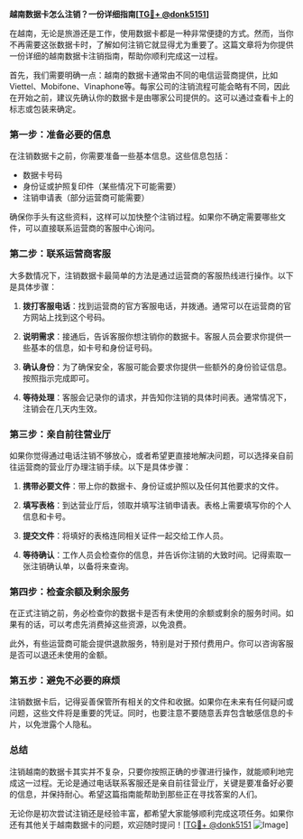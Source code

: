 **越南数据卡怎么注销？一份详细指南[[TG💪+ @donk5151](https://t.me/s/donk5151)]**

在越南，无论是旅游还是工作，使用数据卡都是一种非常便捷的方式。然而，当你不再需要这张数据卡时，了解如何注销它就显得尤为重要了。这篇文章将为你提供一份详细的越南数据卡注销指南，帮助你顺利完成这一过程。

首先，我们需要明确一点：越南的数据卡通常由不同的电信运营商提供，比如Viettel、Mobifone、Vinaphone等。每家公司的注销流程可能会略有不同，因此在开始之前，建议先确认你的数据卡是由哪家公司提供的。这可以通过查看卡上的标志或包装来确定。

### **第一步：准备必要的信息**
在注销数据卡之前，你需要准备一些基本信息。这些信息包括：
- 数据卡号码
- 身份证或护照复印件（某些情况下可能需要）
- 注销申请表（部分运营商可能需要）

确保你手头有这些资料，这样可以加快整个注销过程。如果你不确定需要哪些文件，可以直接联系运营商的客服中心询问。

### **第二步：联系运营商客服**
大多数情况下，注销数据卡最简单的方法是通过运营商的客服热线进行操作。以下是具体步骤：

1. **拨打客服电话**：找到运营商的官方客服电话，并拨通。通常可以在运营商的官方网站上找到这个号码。
   
2. **说明需求**：接通后，告诉客服你想注销你的数据卡。客服人员会要求你提供一些基本的信息，如卡号和身份证号码。

3. **确认身份**：为了确保安全，客服可能会要求你提供一些额外的身份验证信息。按照指示完成即可。

4. **等待处理**：客服会记录你的请求，并告知你注销的具体时间表。通常情况下，注销会在几天内生效。

### **第三步：亲自前往营业厅**
如果你觉得通过电话注销不够放心，或者希望更直接地解决问题，可以选择亲自前往运营商的营业厅办理注销手续。以下是具体步骤：

1. **携带必要文件**：带上你的数据卡、身份证或护照以及任何其他要求的文件。

2. **填写表格**：到达营业厅后，领取并填写注销申请表。表格上需要填写你的个人信息和卡号。

3. **提交文件**：将填好的表格连同相关证件一起交给工作人员。

4. **等待确认**：工作人员会检查你的信息，并告诉你注销的大致时间。记得索取一张注销确认单，以备将来查询。

### **第四步：检查余额及剩余服务**
在正式注销之前，务必检查你的数据卡是否有未使用的余额或剩余的服务时间。如果有的话，可以考虑先消费掉这些资源，以免浪费。

此外，有些运营商可能会提供退款服务，特别是对于预付费用户。你可以咨询客服是否可以退还未使用的金额。

### **第五步：避免不必要的麻烦**
注销数据卡后，记得妥善保管所有相关的文件和收据。如果你在未来有任何疑问或问题，这些文件将是重要的凭证。同时，也要注意不要随意丢弃包含敏感信息的卡片，以免泄露个人隐私。

### **总结**
注销越南的数据卡其实并不复杂，只要你按照正确的步骤进行操作，就能顺利地完成这一过程。无论是通过电话联系客服还是亲自前往营业厅，关键是要准备好必要的信息，并保持耐心。希望这篇指南能帮助到那些正在寻找答案的人们。

无论你是初次尝试注销还是经验丰富，都希望大家能够顺利完成这项任务。如果你还有其他关于越南数据卡的问题，欢迎随时提问！[[TG💪+ @donk5151](https://t.me/s/donk5151) ![Image](https://i.postimg.cc/rwNCRYN7/Snipaste-2025-04-30-17-27-05.png)]